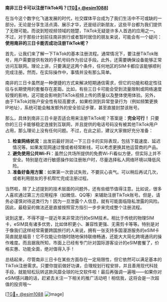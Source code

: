 **南非三日卡可以注册TikTok吗？[[TG💪+ @esim1088](https://t.me/s/esim1088)]**

在当今这个数字化飞速发展的时代，社交媒体平台成为了我们生活中不可或缺的一部分。无论是分享生活点滴、展示才华，还是结识新朋友，这些平台都为我们提供了无限可能。而说到短视频领域的翘楚，TikTok无疑是许多人首选的应用之一。不过，对于那些计划前往南非旅行或者暂时居住的朋友来说，可能会有一个疑问：**使用南非的三日卡能否成功注册TikTok呢？**

首先，让我们来了解一下TikTok的基本注册流程。通常情况下，要注册TikTok账号，用户需要提供有效的手机号码作为验证手段。此外，还需要确保设备能够正常访问互联网。理论上讲，只要满足这两个条件，任何地区的SIM卡都应该能够顺利完成注册。然而，在实际操作中，事情并没有那么简单。

南非的三日卡虽然是一种便捷的方式来解决短期通信需求，但它的功能和稳定性往往与长期使用的套餐存在差距。比如，有些三日卡可能会受到流量限制或网络速度较慢的影响，这可能会影响到TikTok视频上传的质量以及整体使用体验。另外，由于TikTok对账户安全性有较高要求，如果检测到异常登录行为（例如频繁更换IP地址），系统可能会触发额外的安全验证步骤，甚至直接封禁该账号。

那么，具体到南非三日卡是否适合用来注册TikTok呢？答案是：**完全可行！** 只要你的三日卡能够稳定连接到互联网，并且提供的电话号码没有被其他TikTok用户占用，那么理论上没有任何问题。不过，在此之前，建议大家做好充分准备：

1. **检查网络状况**：出发前最好测试一下三日卡的实际表现，包括下载速度、延迟情况等。如果发现网速过慢或者经常断线，可以考虑更换其他运营商的产品。
2. **避免使用公共Wi-Fi**：虽然公共场所提供的免费Wi-Fi看似方便，但实际上并不安全。特别是在进行敏感操作如注册账户时，尽量选择私人网络环境以降低风险。
3. **准备好备用方案**：如果第一次尝试失败，不要灰心丧气。可以稍后再试几次，或者利用朋友的手机帮忙完成注册过程。

当然啦，除了上述提到的技术层面的问题外，还有些细节值得注意。比如说，很多人喜欢通过第三方应用程序（如微信、QQ等）来辅助注册TikTok账号。但是，请务必谨慎对待这类行为！因为一旦泄露个人信息，就有可能面临隐私泄露的风险。因此，最稳妥的做法还是直接按照官方指引一步步来完成整个注册流程。

说到这里，不得不提一提近年来非常流行的eSIM技术。相比于传统的物理SIM卡，eSIM具有诸多优势，比如体积更小、兼容性更强、无需剪卡等等。特别是对于像我们这样经常需要跨国旅行的人来说，拥有一张支持多国漫游服务的eSIM卡简直就是福音！它不仅能让你随时随地保持联络畅通，还能大大简化跨境通讯的操作难度。而且据我所知，市面上已经有专门针对国际游客设计的eSIM套餐了，价格实惠、功能全面，绝对值得入手！

总结起来，尽管南非三日卡在某些方面存在一定局限性，但它依然可以满足基本的TikTok注册需求。只要你提前做好功课，合理规划行程安排，并且善用现代科技手段，就能轻松玩转这款风靡全球的社交软件啦！最后再强调一遍哦——如果你对eSIM感兴趣的话，赶紧去关注一下相关的推广活动吧！相信我，这将会是一次超值的投资哦～

[[TG💪+ @esim1088](https://t.me/s/esim1088) ![Image](https://i.postimg.cc/4NQfJmqS/Snipaste-2025-05-13-00-14-12.png)]